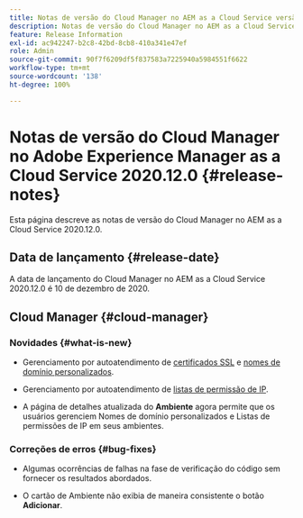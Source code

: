 ```yaml
---
title: Notas de versão do Cloud Manager no AEM as a Cloud Service versão 2020.12.0
description: Notas de versão do Cloud Manager no AEM as a Cloud Service versão 2020.12.0
feature: Release Information
exl-id: ac942247-b2c8-42bd-8cb8-410a341e47ef
role: Admin
source-git-commit: 90f7f6209df5f837583a7225940a5984551f6622
workflow-type: tm+mt
source-wordcount: '138'
ht-degree: 100%

---
```


# Notas de versão do Cloud Manager no Adobe Experience Manager as a Cloud Service 2020.12.0 {#release-notes}

Esta página descreve as notas de versão do Cloud Manager no AEM as a Cloud Service 2020.12.0.

## Data de lançamento {#release-date}

A data de lançamento do Cloud Manager no AEM as a Cloud Service 2020.12.0 é 10 de dezembro de 2020.

## Cloud Manager {#cloud-manager}

### Novidades {#what-is-new}

* Gerenciamento por autoatendimento de [certificados SSL](/help/implementing/cloud-manager/managing-ssl-certifications/introduction.md) e [nomes de domínio personalizados](/help/implementing/cloud-manager/custom-domain-names/introduction.md).

* Gerenciamento por autoatendimento de [listas de permissão de IP](/help/implementing/cloud-manager/ip-allow-lists/introduction.md).

* A página de detalhes atualizada do **Ambiente** agora permite que os usuários gerenciem Nomes de domínio personalizados e Listas de permissões de IP em seus ambientes.


### Correções de erros  {#bug-fixes}

* Algumas ocorrências de falhas na fase de verificação do código sem fornecer os resultados abordados.

* O cartão de Ambiente não exibia de maneira consistente o botão **Adicionar**.
